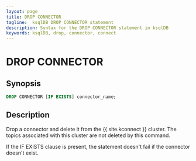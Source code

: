 ```yaml
---
layout: page
title: DROP CONNECTOR
tagline:  ksqlDB DROP CONNECTOR statement
description: Syntax for the DROP CONNECTOR statement in ksqlDB
keywords: ksqlDB, drop, connector, connect
---
```


DROP CONNECTOR
==============

Synopsis
--------

```sql
DROP CONNECTOR [IF EXISTS] connector_name;
```

Description
-----------

Drop a connector and delete it from the {{ site.kconnect }} cluster. The
topics associated with this cluster are not deleted by this command.

If the IF EXISTS clause is present, the statement doesn't fail if the
connector doesn't exist.